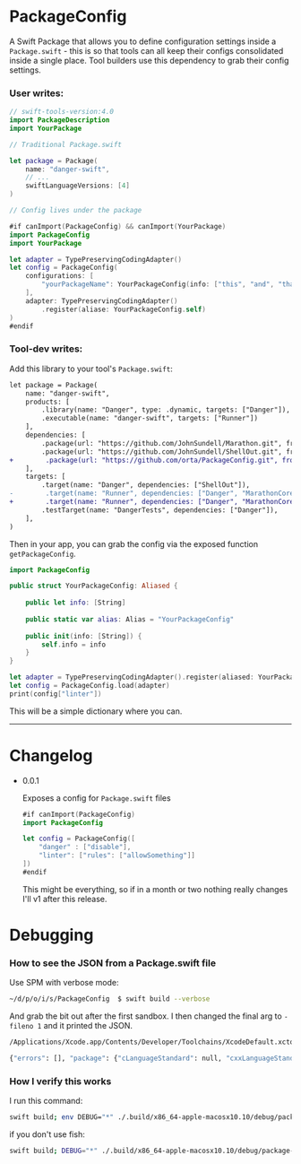 # PackageConfig

A Swift Package that allows you to define configuration settings inside a `Package.swift` - this is so that tools
can all keep their configs consolidated inside a single place. Tool builders use this dependency to grab their config
settings.

### User writes:

```swift
// swift-tools-version:4.0
import PackageDescription
import YourPackage

// Traditional Package.swift

let package = Package(
    name: "danger-swift",
    // ...
    swiftLanguageVersions: [4]
)

// Config lives under the package

#if canImport(PackageConfig) && canImport(YourPackage)
import PackageConfig
import YourPackage

let adapter = TypePreservingCodingAdapter()
let config = PackageConfig(
	configurations: [
        "yourPackageName": YourPackageConfig(info: ["this", "and", "that", "whatever"]),
    ],
    adapter: TypePreservingCodingAdapter()
    	.register(aliase: YourPackageConfig.self)
)
#endif
```

### Tool-dev writes:

Add this library to your tool's `Package.swift`:

```diff
let package = Package(
    name: "danger-swift",
    products: [
        .library(name: "Danger", type: .dynamic, targets: ["Danger"]),
        .executable(name: "danger-swift", targets: ["Runner"])
    ],
    dependencies: [
        .package(url: "https://github.com/JohnSundell/Marathon.git", from: "3.1.0"),
        .package(url: "https://github.com/JohnSundell/ShellOut.git", from: "2.1.0"),
+        .package(url: "https://github.com/orta/PackageConfig.git", from: "0.0.1"),
    ],
    targets: [
        .target(name: "Danger", dependencies: ["ShellOut"]),
-        .target(name: "Runner", dependencies: ["Danger", "MarathonCore"]),
+        .target(name: "Runner", dependencies: ["Danger", "MarathonCore", "PackageConfig"]),
        .testTarget(name: "DangerTests", dependencies: ["Danger"]),
    ],
)
```

Then in your app, you can grab the config via the exposed function `getPackageConfig`.

```swift
import PackageConfig

public struct YourPackageConfig: Aliased {
    
    public let info: [String]
    
    public static var alias: Alias = "YourPackageConfig"
    
    public init(info: [String]) {
        self.info = info
    }
}

let adapter = TypePreservingCodingAdapter().register(aliased: YourPackageConfig.self)
let config = PackageConfig.load(adapter)
print(config["linter"])
```

This will be a simple dictionary where you can. 

----

# Changelog

- 0.0.1

  Exposes a config for `Package.swift` files

  ```swift
  #if canImport(PackageConfig)
  import PackageConfig

  let config = PackageConfig([
      "danger" : ["disable"],
      "linter": ["rules": ["allowSomething"]]
  ])
  #endif
  ```

  This might be everything, so if in a month or two nothing really changes
  I'll v1 after this release.

# Debugging

### How to see the JSON from a Package.swift file

Use SPM with verbose mode:

```sh
~/d/p/o/i/s/PackageConfig  $ swift build --verbose
```

And grab the bit out after the first sandbox. I then changed the final arg to `-fileno 1` and it printed the JSON.

```sh
/Applications/Xcode.app/Contents/Developer/Toolchains/XcodeDefault.xctoolchain/usr/bin/swiftc --driver-mode=swift -L /Applications/Xcode.app/Contents/Developer/Toolchains/XcodeDefault.xctoolchain/usr/lib/swift/pm/4_2 -lPackageDescription -suppress-warnings -swift-version 4.2 -I /Applications/Xcode.app/Contents/Developer/Toolchains/XcodeDefault.xctoolchain/usr/lib/swift/pm/4_2 -target x86_64-apple-macosx10.10 -sdk /Applications/Xcode.app/Contents/Developer/Platforms/MacOSX.platform/Developer/SDKs/MacOSX10.14.sdk /Users/ortatherox/dev/projects/orta/ios/spm/PackageConfig/Package.swift -fileno 1

{"errors": [], "package": {"cLanguageStandard": null, "cxxLanguageStandard": null, "dependencies": [], "name": "PackageConfig", "products": [{"name": "PackageConfig", "product_type": "library", "targets": ["PackageConfig"], "type": null}], "targets": [{"dependencies": [], "exclude": [], "name": "PackageConfig", "path": null, "publicHeadersPath": null, "sources": null, "type": "regular"}, {"dependencies": [{"name": "PackageConfig", "type": "byname"}], "exclude": [], "name": "PackageConfigTests", "path": null, "publicHeadersPath": null, "sources": null, "type": "test"}]}}
```

### How I verify this works

I run this command:

```sh
swift build; env DEBUG="*" ./.build/x86_64-apple-macosx10.10/debug/package-config-example
```

if you don't use fish:

```sh
swift build; DEBUG="*" ./.build/x86_64-apple-macosx10.10/debug/package-config-example
```
